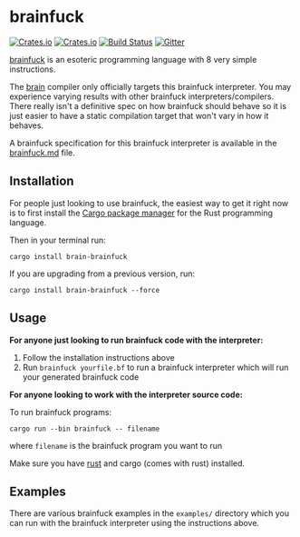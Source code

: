# brainfuck

[![Crates.io](https://img.shields.io/crates/v/brain-brainfuck.svg)](https://crates.io/crates/brain-brainfuck)
[![Crates.io](https://img.shields.io/crates/l/brain-brainfuck.svg)](https://crates.io/crates/brain-brainfuck)
[![Build Status](https://travis-ci.org/brain-lang/brainfuck.svg?branch=master)](https://travis-ci.org/brain-lang/brainfuck)
[![Gitter](https://img.shields.io/gitter/room/brain-lang/brain.svg)](https://gitter.im/brain-lang/brain)

[brainfuck][brainfuck] is an esoteric programming language with 8 very simple
instructions.

The [brain][brain] compiler only officially targets this brainfuck interpreter.
You may experience varying results with other brainfuck interpreters/compilers.
There really isn't a definitive spec on how brainfuck should behave so it is
just easier to have a static compilation target that won't vary in how it
behaves.

A brainfuck specification for this brainfuck interpreter is available in
the [brainfuck.md](brainfuck.md) file.

## Installation

For people just looking to use brainfuck, the easiest way to get it right now
is to first install the [Cargo package manager][cargo-install] for the
Rust programming language.

Then in your terminal run:

```
cargo install brain-brainfuck
```

If you are upgrading from a previous version, run:

```
cargo install brain-brainfuck --force
```

## Usage

**For anyone just looking to run brainfuck code with the interpreter:**

1. Follow the installation instructions above
2. Run `brainfuck yourfile.bf` to run a brainfuck interpreter which will
   run your generated brainfuck code

**For anyone looking to work with the interpreter source code:**

To run brainfuck programs:
```
cargo run --bin brainfuck -- filename
```
where `filename` is the brainfuck program you want to run

Make sure you have [rust][rust] and cargo (comes with rust) installed.

## Examples

There are various brainfuck examples in the `examples/` directory which you can
run with the brainfuck interpreter using the instructions above.

[rust]: https://www.rust-lang.org/
[brain]: https://github.com/brain-lang/brain/
[brainfuck]: http://www.muppetlabs.com/~breadbox/bf/
[cargo-install]: https://crates.io/install
